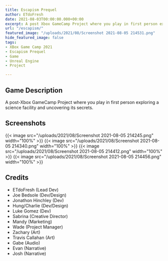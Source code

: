 ```yaml
---
title: Escapism Prequel
author: ETdoFresh
date: 2021-08-03T00:00:00.000+00:00
excerpt: A post Xbox GameCamp Project where you play in first person exploring a science facility and uncovering its secrets.
url: "/escapism/"
featured_image: "/uploads/2021/08/Screenshot 2021-08-05 214531.png"
hide_featured_image: false
tags:
- XBox Game Camp 2021
- Escapism Prequel
- Game
- Unreal Engine
- Project

---
```

## Game Description

A post-Xbox GameCamp Project where you play in first person exploring a science facility and uncovering its secrets.

## Screenshots

{{< image src="/uploads/2021/08/Screenshot 2021-08-05 214245.png" width="100%" >}}
{{< image src="/uploads/2021/08/Screenshot 2021-08-05 214340.png" width="100%" >}}
{{< image src="/uploads/2021/08/Screenshot 2021-08-05 214412.png" width="100%" >}}
{{< image src="/uploads/2021/08/Screenshot 2021-08-05 214456.png" width="100%" >}}

## Credits

- ETdoFresh (Lead Dev)
- Joe Bedsole (Dev/Design)
- Jonathon Hinchley (Dev)
- Hung/Charlie (Dev/Design)
- Luke Gomez (Dev)
- Sabrina (Creative Director)
- Mandy (Marketing)
- Wade (Project Manager)
- Zachary (Art)
- Travis Callahan (Art)
- Gabe (Audio)
- Evan (Narrative)
- Josh (Narrative)

